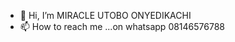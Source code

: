 - 👋 Hi, I’m MIRACLE UTOBO ONYEDIKACHI
- 📫 How to reach me ...on whatsapp 08146576788

<!---
08146576788/08146576788 is a ✨ special ✨ repository because its `README.md` (this file) appears on your GitHub profile.
You can click the Preview link to take a look at your changes.
--->
